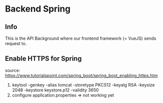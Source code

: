 # Backend Spring

## Info

This is the API Background where our frontend framework (= VueJS) sends request to.

## Enable HTTPS for Spring
source: https://www.tutorialspoint.com/spring_boot/spring_boot_enabling_https.htm

1. keytool -genkey -alias tomcat -storetype PKCS12 -keyalg RSA -keysize 2048 -keystore keystore.p12 -validity 3650
2. configure application.properties
=> not working yet
